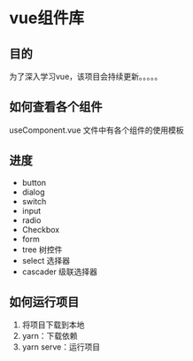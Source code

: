 # vue组件库

## 目的
为了深入学习vue，该项目会持续更新。。。。。

## 如何查看各个组件
useComponent.vue 文件中有各个组件的使用模板

## 进度
* button
* dialog
* switch
* input
* radio
* Checkbox
* form
* tree 树控件
* select 选择器
* cascader 级联选择器

## 如何运行项目
1. 将项目下载到本地
2. yarn：下载依赖
3. yarn serve：运行项目